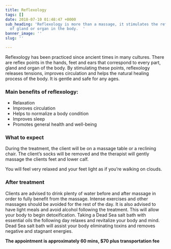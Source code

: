 ```yaml
---
title: Reflexology
tags: []
date: 2018-07-10 01:48:47 +0000
sub_heading: 'Reflexology is more than a massage, it stimulates the reflex points
  of gland or organ in the body.  '
banner_image: ''
slug: ''

---
```

Reflexology has been practiced since ancient times in many cultures. There are reflex points in the hands, feet and ears that correspond to every part, gland and organ of the body. By stimulating these points, reflexology releases tensions, improves circulation and helps the natural healing process of the body. It is gentle and safe for any ages.

### Main benefits of reflexology:

* Relaxation
* Improves circulation
* Helps to normalize a body condition
* Improves sleep
* Promotes general health and well-being

### What to expect

During the treatment, the client will be on a massage table or a reclining chair. The client’s socks will be removed and the therapist will gently massage the clients feet and lower calf.

You will feel very relaxed and your feet light as if you’re walking on clouds.

### After treatment

Clients are advised to drink plenty of water before and after massage in order to fully benefit from the massage. Intense exercises and other massages should be avoided for the rest of the day. It is also advised to have light meals and avoid alcohol following the treatment. This will allow your body to begin detoxification. Taking a Dead Sea salt bath with essential oils the following day relaxes and revitalize your body and mind. Dead Sea salt bath will assist your body eliminating toxins and removes negative and stagnant energies.

**The appointment is approximately 60 mins, $70 plus transportation fee**